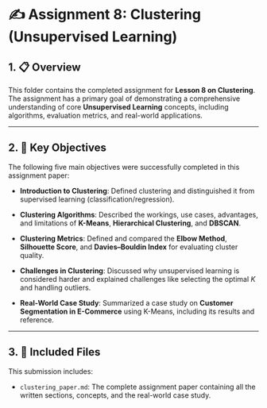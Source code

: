 # ✍️ Assignment 8: Clustering (Unsupervised Learning)

## 1. 📋 Overview

This folder contains the completed assignment for **Lesson 8 on Clustering**. The assignment has a primary goal of demonstrating a comprehensive understanding of core **Unsupervised Learning** concepts, including algorithms, evaluation metrics, and real-world applications.

---

## 2. 🎯 Key Objectives

The following five main objectives were successfully completed in this assignment paper:

* **Introduction to Clustering**: Defined clustering and distinguished it from supervised learning (classification/regression).

* **Clustering Algorithms**: Described the workings, use cases, advantages, and limitations of **K-Means**, **Hierarchical Clustering**, and **DBSCAN**.

* **Clustering Metrics**: Defined and compared the **Elbow Method**, **Silhouette Score**, and **Davies–Bouldin Index** for evaluating cluster quality.

* **Challenges in Clustering**: Discussed why unsupervised learning is considered harder and explained challenges like selecting the optimal $K$ and handling outliers.

* **Real-World Case Study**: Summarized a case study on **Customer Segmentation in E-Commerce** using K-Means, including its results and reference.

---

## 3. 📂 Included Files

This submission includes:

* `clustering_paper.md`: The complete assignment paper containing all the written sections, concepts, and the real-world case study.


